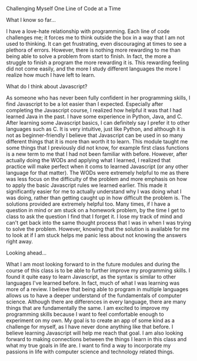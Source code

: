 Challenging Myself One Line of Code at a Time

What I know so far...

I have a love-hate relationship with programming. Each line of code
challenges me; it forces me to think outside the box in a way that I am
not used to thinking. It can get frustrating, even discouraging at times
to see a plethora of errors. However, there is nothing more rewarding to
me than being able to solve a problem from start to finish. In fact, the
more a struggle to finish a program the more rewarding it is. This
rewarding feeling did not come easily, and the more I study different
languages the more I realize how much I have left to learn.

What do I think about Javascript?

As someone who has never been fully confident in her programming skills,
I find Javascript to be a lot easier than I expected. Especially after
completing the Javascript course, I realized how helpful it was that I
had learned Java in the past. I have some experience in Python, Java,
and C. After learning some Javascript basics, I can definitely say I
prefer it to other languages such as C. It is very intuitive, just like
Python, and although it is not as beginner-friendly I believe that
Javascript can be used in so many different things that it is more than
worth it to learn. This module taught me some things that I previously
did not know, for example first class functions is a new term to me that
I had not been familiar with before. However, after actually doing the
WODs and applying what I learned, I realized that practice will make
perfect when it coms to learned Javascript (or any other language for
that matter). The WODs were extremely helpful to me as there was less
focus on the difficulty of the problem and more emphasis on how to apply
the basic Javascript rules we learned earlier. This made it
significantly easier for me to actually understand why I was doing what
I was doing, rather than getting caught up in how difficult the problem
is. The solutions provided are extremely helpful too. Many times, if I
have a question in mind or am stuck on a homework problem, by the time I
get to class to ask the question I find that I forget it. I lose my
track of mind and can't get back into the same thought process that I
was in when I was trying to solve the problem. However, knowing that the
solution is available for me to look at if I am stuck helps me panic
less about not knowing the answers right away.

Looking ahead...

What I am most looking forward to in the future modules and during the
course of this class is to be able to further improve my programming
skills. I found it quite easy to learn Javascript, as the syntax is
similar to other languages I've learned before. In fact, much of what I
was learning was more of a review. I believe that being able to program
in multiple languages allows us to have a deeper understand of the
fundamentals of computer science. Although there are differences in
every language, there are many things that are fundamentally the same. I
am excited to improve my programming skills because I want to feel
comfortable enough to experiment on my own. My goal is to create an app
of some kind as a challenge for myself, as I have never done anything
like that before. I believe learning Javascript will help me reach that
goal. I am also looking forward to making connections between the things
I learn in this class and what my true goals in life are. I want to find
a way to incorporate my passions in life with computer science and
technology related things.
